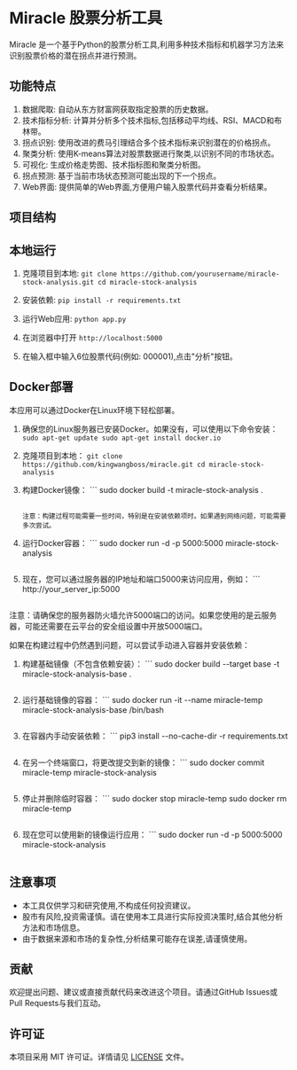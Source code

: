 # Miracle 股票分析工具

Miracle 是一个基于Python的股票分析工具,利用多种技术指标和机器学习方法来识别股票价格的潜在拐点并进行预测。

## 功能特点

1. 数据爬取: 自动从东方财富网获取指定股票的历史数据。
2. 技术指标分析: 计算并分析多个技术指标,包括移动平均线、RSI、MACD和布林带。
3. 拐点识别: 使用改进的费马引理结合多个技术指标来识别潜在的价格拐点。
4. 聚类分析: 使用K-means算法对股票数据进行聚类,以识别不同的市场状态。
5. 可视化: 生成价格走势图、技术指标图和聚类分析图。
6. 拐点预测: 基于当前市场状态预测可能出现的下一个拐点。
7. Web界面: 提供简单的Web界面,方便用户输入股票代码并查看分析结果。

## 项目结构

## 本地运行

1. 克隆项目到本地:   ```
   git clone https://github.com/yourusername/miracle-stock-analysis.git
   cd miracle-stock-analysis   ```

2. 安装依赖:   ```
   pip install -r requirements.txt   ```

3. 运行Web应用:   ```
   python app.py   ```

4. 在浏览器中打开 `http://localhost:5000`

5. 在输入框中输入6位股票代码(例如: 000001),点击"分析"按钮。

## Docker部署

本应用可以通过Docker在Linux环境下轻松部署。

1. 确保您的Linux服务器已安装Docker。如果没有，可以使用以下命令安装：   ```
   sudo apt-get update
   sudo apt-get install docker.io   ```

2. 克隆项目到本地：   ```
   git clone https://github.com/kingwangboss/miracle.git
   cd miracle-stock-analysis   ```

3. 构建Docker镜像：   ```
   sudo docker build -t miracle-stock-analysis .
   ```

   注意：构建过程可能需要一些时间，特别是在安装依赖项时。如果遇到网络问题，可能需要多次尝试。

4. 运行Docker容器：   ```
   sudo docker run -d -p 5000:5000 miracle-stock-analysis
   ```

5. 现在，您可以通过服务器的IP地址和端口5000来访问应用，例如：   ```
   http://your_server_ip:5000
   ```

注意：请确保您的服务器防火墙允许5000端口的访问。如果您使用的是云服务器，可能还需要在云平台的安全组设置中开放5000端口。

如果在构建过程中仍然遇到问题，可以尝试手动进入容器并安装依赖：

1. 构建基础镜像（不包含依赖安装）：   ```
   sudo docker build --target base -t miracle-stock-analysis-base .
   ```

2. 运行基础镜像的容器：   ```
   sudo docker run -it --name miracle-temp miracle-stock-analysis-base /bin/bash
   ```

3. 在容器内手动安装依赖：   ```
   pip3 install --no-cache-dir -r requirements.txt
   ```

4. 在另一个终端窗口，将更改提交到新的镜像：   ```
   sudo docker commit miracle-temp miracle-stock-analysis
   ```

5. 停止并删除临时容器：   ```
   sudo docker stop miracle-temp
   sudo docker rm miracle-temp
   ```

6. 现在您可以使用新的镜像运行应用：   ```
   sudo docker run -d -p 5000:5000 miracle-stock-analysis
   ```

## 注意事项

- 本工具仅供学习和研究使用,不构成任何投资建议。
- 股市有风险,投资需谨慎。请在使用本工具进行实际投资决策时,结合其他分析方法和市场信息。
- 由于数据来源和市场的复杂性,分析结果可能存在误差,请谨慎使用。

## 贡献

欢迎提出问题、建议或直接贡献代码来改进这个项目。请通过GitHub Issues或Pull Requests与我们互动。

## 许可证

本项目采用 MIT 许可证。详情请见 [LICENSE](LICENSE) 文件。
